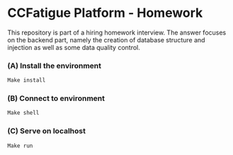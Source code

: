 # CCFatigue Platform - Homework

This repository is part of a hiring homework interview. The answer focuses on the backend part, namely the creation of database structure and injection as well as some data quality control.


### (A) Install the environment

```bash
Make install
```

### (B) Connect to environment

```bash
Make shell
```

### (C) Serve on localhost

```bash
Make run
```
